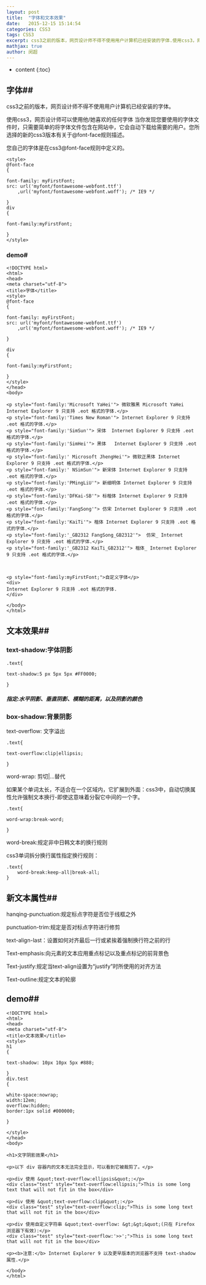 ```yaml
---
layout: post
title:  "字体和文本效果"
date:   2015-12-15 15:14:54
categories: CSS3
tags: CSS3
excerpt: css3之前的版本，网页设计师不得不使用用户计算机已经安装的字体.使用css3，网页设计师可以使用他/她喜欢的任何字体。
mathjax: true
author:	闵超
---
```


* content
{:toc}

## 字体##
css3之前的版本，网页设计师不得不使用用户计算机已经安装的字体。  

使用css3，网页设计师可以使用他/她喜欢的任何字体
当你发现您要使用的字体文件时，只需要简单的将字体文件包含在网站中，它会自动下载给需要的用户。您所选择的新的css3版本有关于@font-face规则描述。  

您自己的字体是在css3@font-face规则中定义的。  
	
	<style> 
	@font-face
	{

	font-family: myFirstFont;
	src: url('myfont/fontawesome-webfont.ttf')
		,url('myfont/fontawesome-webfont.woff'); /* IE9 */

	}
	div
	{

	font-family:myFirstFont;

	}
	</style>

### demo#

	<!DOCTYPE html>
	<html>
	<head>
	<meta charset="utf-8"> 
	<title>字体</title> 
	<style> 
	@font-face
	{

	font-family: myFirstFont;
	src: url('myfont/fontawesome-webfont.ttf')
		,url('myfont/fontawesome-webfont.woff'); /* IE9 */

	}
	
	div
	{

	font-family:myFirstFont;

	}
	</style>
	</head>
	<body>
	
	<p style="font-family:'Microsoft YaHei'"> 微软雅黑 Microsoft YaHei  Internet Explorer 9 只支持 .eot 格式的字体.</p>
	<p style="font-family:'Times New Roman'"> Internet Explorer 9 只支持 .eot 格式的字体.</p>
	<p style="font-family:'SimSun'"> 宋体  Internet Explorer 9 只支持 .eot 格式的字体.</p>
	<p style="font-family:'SimHei'"> 黑体   Internet Explorer 9 只支持 .eot 格式的字体.</p>
	<p style="font-family:' Microsoft JhengHei'"> 微软正黑体 Internet Explorer 9 只支持 .eot 格式的字体.</p>
	<p style="font-family:' NSimSun'"> 新宋体 Internet Explorer 9 只支持 .eot 格式的字体.</p>
	<p style="font-family:'PMingLiU'"> 新细明体 Internet Explorer 9 只支持 .eot 格式的字体.</p>
	<p style="font-family:'DFKai-SB'"> 标楷体 Internet Explorer 9 只支持 .eot 格式的字体.</p>
	<p style="font-family:'FangSong'"> 仿宋 Internet Explorer 9 只支持 .eot 格式的字体.</p>
	<p style="font-family:'KaiTi'"> 楷体 Internet Explorer 9 只支持 .eot 格式的字体.</p>
	<p style="font-family:'_GB2312 FangSong_GB2312'">  仿宋_ Internet Explorer 9 只支持 .eot 格式的字体.</p>
	<p style="font-family:'_GB2312 KaiTi_GB2312'"> 楷体_ Internet Explorer 9 只支持 .eot 格式的字体.</p>
	
	
	
	<p style="font-family:myFirstFont;">自定义字体</p>
	<div>
	Internet Explorer 9 只支持 .eot 格式的字体.
	</div>
	
	</body>
	</html>

## 文本效果##

### text-shadow:字体阴影  

	.text{ 

	text-shadow:5 px 5px 5px #FF0000;

	}

##### 指定:水平阴影、垂直阴影、模糊的距离，以及阴影的颜色

### box-shadow:背景阴影
text-overflow:
文字溢出

	.text{

	text-overflow:clip|ellipsis;

	}



word-wrap:
剪切|…替代

如果某个单词太长，不适合在一个区域内，它扩展到外面：css3中，自动切换属性允许强制文本换行-即使这意味着分裂它中间的一个字。

	.text{

	word-wrap:break-word;

	}

word-break:规定非中日韩文本的换行规则

css3单词拆分换行属性指定换行规则：

	.text{
		word-break:keep-all|break-all;
	}

##  		新文本属性##

hanqing-punctuation:规定标点字符是否位于线框之外

punctuation-trim:规定是否对标点字符进行修剪

text-align-last：设置如何对齐最后一行或紧挨着强制换行符之前的行

Text-emphasis:向元素的文本应用重点标记以及重点标记的前背景色

Text-justify:规定当text-align设置为“justify”时所使用的对齐方法

Text-outline:规定文本的轮廓


## demo##
	<!DOCTYPE html>
	<html>
	<head>
	<meta charset="utf-8"> 
	<title>文本效果</title> 
	<style>
	h1
	{

	text-shadow: 10px 10px 5px #888;

	}
	div.test
	{

	white-space:nowrap; 
	width:12em; 
	overflow:hidden; 
	border:1px solid #000000;
	
	}

	</style>
	</head>
	<body>
	
	<h1>文字阴影效果</h1>
	
	<p>以下 div 容器内的文本无法完全显示，可以看到它被裁剪了。</p>
	
	<p>div 使用 &quot;text-overflow:ellipsis&quot;:</p>
	<div class="test" style="text-overflow:ellipsis;">This is some long text that will not fit in the box</div>
	
	<p>div 使用 &quot;text-overflow:clip&quot;:</p>
	<div class="test" style="text-overflow:clip;">This is some long text that will not fit in the box</div>
	
	<p>div 使用自定义字符串 &quot;text-overflow: &gt;&gt;&quot;(只在 Firefox 浏览器下有效):</p>
	<div class="test" style="text-overflow:'>>';">This is some long text that will not fit in the box</div>
	
	<p><b>注意:</b> Internet Explorer 9 以及更早版本的浏览器不支持 text-shadow属性.</p>
	
	</body>
	</html>